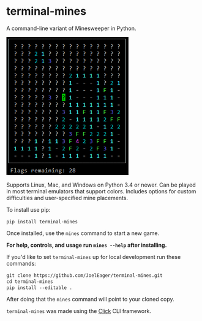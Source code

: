 # terminal-mines
A command-line variant of Minesweeper in Python.

![Screenshot](https://raw.githubusercontent.com/JoelEager/terminal-mines/master/screenshot.png "A game in progress")

Supports Linux, Mac, and Windows on Python 3.4 or newer. Can be played in most terminal emulators that support colors. 
Includes options for custom difficulties and user-specified mine placements.

To install use pip:
```
pip install terminal-mines
```

Once installed, use the `mines` command to start a new game.

**For help, controls, and usage run `mines --help` after installing.**

If you'd like to set `terminal-mines` up for local development run these commands:
```
git clone https://github.com/JoelEager/terminal-mines.git
cd terminal-mines
pip install --editable .
```

After doing that the `mines` command will point to your cloned copy.

`terminal-mines` was made using the [Click](https://click.palletsprojects.com) CLI framework.
